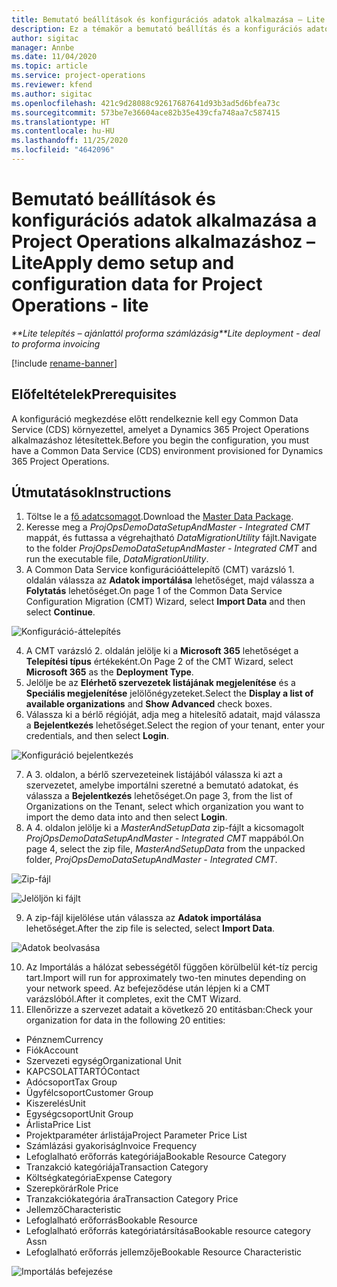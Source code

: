 ```yaml
---
title: Bemutató beállítások és konfigurációs adatok alkalmazása – Lite
description: Ez a témakör a bemutató beállítás és a konfigurációs adatok Project Operations rendszerben való alkalmazásáról tartalmaz tájékoztatást.
author: sigitac
manager: Annbe
ms.date: 11/04/2020
ms.topic: article
ms.service: project-operations
ms.reviewer: kfend
ms.author: sigitac
ms.openlocfilehash: 421c9d28088c92617687641d93b3ad5d6bfea73c
ms.sourcegitcommit: 573be7e36604ace82b35e439cfa748aa7c587415
ms.translationtype: HT
ms.contentlocale: hu-HU
ms.lasthandoff: 11/25/2020
ms.locfileid: "4642096"
---
```

# <a name="apply-demo-setup-and-configuration-data-for-project-operations---lite"></a><span data-ttu-id="98433-103">Bemutató beállítások és konfigurációs adatok alkalmazása a Project Operations alkalmazáshoz – Lite</span><span class="sxs-lookup"><span data-stu-id="98433-103">Apply demo setup and configuration data for Project Operations - lite</span></span> 

<span data-ttu-id="98433-104">_\*\*Lite telepítés – ajánlattól proforma számlázásig_</span><span class="sxs-lookup"><span data-stu-id="98433-104">_\*\*Lite deployment - deal to proforma invoicing_</span></span>

[!include [rename-banner](~/includes/cc-data-platform-banner.md)]

## <a name="prerequisites"></a><span data-ttu-id="98433-105">Előfeltételek</span><span class="sxs-lookup"><span data-stu-id="98433-105">Prerequisites</span></span>

<span data-ttu-id="98433-106">A konfiguráció megkezdése előtt rendelkeznie kell egy Common Data Service (CDS) környezettel, amelyet a Dynamics 365 Project Operations alkalmazáshoz létesítettek.</span><span class="sxs-lookup"><span data-stu-id="98433-106">Before you begin the configuration, you must have a Common Data Service (CDS) environment provisioned for Dynamics 365 Project Operations.</span></span>


## <a name="instructions"></a><span data-ttu-id="98433-107">Útmutatások</span><span class="sxs-lookup"><span data-stu-id="98433-107">Instructions</span></span>

1. <span data-ttu-id="98433-108">Töltse le a [fő adatcsomagot](https://download.microsoft.com/download/3/4/1/341bf279-a64f-4baa-af31-ce624859b518/ProjOpsSampleSetupData%20-%20CE%20only%20CMT.zip).</span><span class="sxs-lookup"><span data-stu-id="98433-108">Download the [Master Data Package](https://download.microsoft.com/download/3/4/1/341bf279-a64f-4baa-af31-ce624859b518/ProjOpsSampleSetupData%20-%20CE%20only%20CMT.zip).</span></span> 
2. <span data-ttu-id="98433-109">Keresse meg a *ProjOpsDemoDataSetupAndMaster - Integrated CMT* mappát, és futtassa a végrehajtható *DataMigrationUtility* fájlt.</span><span class="sxs-lookup"><span data-stu-id="98433-109">Navigate to the folder *ProjOpsDemoDataSetupAndMaster - Integrated CMT* and run the executable file, *DataMigrationUtility*.</span></span>
3. <span data-ttu-id="98433-110">A Common Data Service konfigurációáttelepítő (CMT) varázsló 1. oldalán válassza az **Adatok importálása** lehetőséget, majd válassza a **Folytatás** lehetőséget.</span><span class="sxs-lookup"><span data-stu-id="98433-110">On page 1 of the Common Data Service Configuration Migration (CMT) Wizard, select **Import Data** and then select **Continue**.</span></span>

![Konfiguráció-áttelepítés](./media/1ConfigurationMigration.png)

4. <span data-ttu-id="98433-112">A CMT varázsló 2. oldalán jelölje ki a **Microsoft 365** lehetőséget a **Telepítési típus** értékeként.</span><span class="sxs-lookup"><span data-stu-id="98433-112">On Page 2 of the CMT Wizard, select **Microsoft 365** as the **Deployment Type**.</span></span>
5. <span data-ttu-id="98433-113">Jelölje be az **Elérhető szervezetek listájának megjelenítése** és a **Speciális megjelenítése** jelölőnégyzeteket.</span><span class="sxs-lookup"><span data-stu-id="98433-113">Select the **Display a list of available organizations** and **Show Advanced** check boxes.</span></span>
6. <span data-ttu-id="98433-114">Válassza ki a bérlő régióját, adja meg a hitelesítő adatait, majd válassza a **Bejelentkezés** lehetőséget.</span><span class="sxs-lookup"><span data-stu-id="98433-114">Select the region of your tenant, enter your credentials, and then select **Login**.</span></span>

![Konfiguráció bejelentkezés](./media/2ConfigurationSignin.png)

7. <span data-ttu-id="98433-116">A 3. oldalon, a bérlő szervezeteinek listájából válassza ki azt a szervezetet, amelybe importálni szeretné a bemutató adatokat, és válassza a **Bejelentkezés** lehetőséget.</span><span class="sxs-lookup"><span data-stu-id="98433-116">On page 3, from the list of Organizations on the Tenant, select which organization you want to import the demo data into and then select **Login**.</span></span>
8. <span data-ttu-id="98433-117">A 4. oldalon jelölje ki a *MasterAndSetupData* zip-fájlt a kicsomagolt *ProjOpsDemoDataSetupAndMaster - Integrated CMT* mappából.</span><span class="sxs-lookup"><span data-stu-id="98433-117">On page 4, select the zip file, *MasterAndSetupData* from the unpacked folder, *ProjOpsDemoDataSetupAndMaster - Integrated CMT*.</span></span>

![Zip-fájl](./media/3ZipFile.png)

![Jelöljön ki fájlt](./media/4SelectAFile.png)

9. <span data-ttu-id="98433-120">A zip-fájl kijelölése után válassza az **Adatok importálása** lehetőséget.</span><span class="sxs-lookup"><span data-stu-id="98433-120">After the zip file is selected, select **Import Data**.</span></span>

![Adatok beolvasása](./media/5ImportData.png)

10. <span data-ttu-id="98433-122">Az Importálás a hálózat sebességétől függően körülbelül két-tíz percig tart.</span><span class="sxs-lookup"><span data-stu-id="98433-122">Import will run for approximately two-ten minutes depending on your network speed.</span></span> <span data-ttu-id="98433-123">Az befejeződése után lépjen ki a CMT varázslóból.</span><span class="sxs-lookup"><span data-stu-id="98433-123">After it completes, exit the CMT Wizard.</span></span> 
11. <span data-ttu-id="98433-124">Ellenőrizze a szervezet adatait a következő 20 entitásban:</span><span class="sxs-lookup"><span data-stu-id="98433-124">Check your organization for data in the following 20 entities:</span></span>

-   <span data-ttu-id="98433-125">Pénznem</span><span class="sxs-lookup"><span data-stu-id="98433-125">Currency</span></span>
-   <span data-ttu-id="98433-126">Fiók</span><span class="sxs-lookup"><span data-stu-id="98433-126">Account</span></span>
-   <span data-ttu-id="98433-127">Szervezeti egység</span><span class="sxs-lookup"><span data-stu-id="98433-127">Organizational Unit</span></span>
-   <span data-ttu-id="98433-128">KAPCSOLATTARTÓ</span><span class="sxs-lookup"><span data-stu-id="98433-128">Contact</span></span>
-   <span data-ttu-id="98433-129">Adócsoport</span><span class="sxs-lookup"><span data-stu-id="98433-129">Tax Group</span></span>
-   <span data-ttu-id="98433-130">Ügyfélcsoport</span><span class="sxs-lookup"><span data-stu-id="98433-130">Customer Group</span></span>
-   <span data-ttu-id="98433-131">Kiszerelés</span><span class="sxs-lookup"><span data-stu-id="98433-131">Unit</span></span>
-   <span data-ttu-id="98433-132">Egységcsoport</span><span class="sxs-lookup"><span data-stu-id="98433-132">Unit Group</span></span>
-   <span data-ttu-id="98433-133">Árlista</span><span class="sxs-lookup"><span data-stu-id="98433-133">Price List</span></span>
-   <span data-ttu-id="98433-134">Projektparaméter árlistája</span><span class="sxs-lookup"><span data-stu-id="98433-134">Project Parameter Price List</span></span> 
-   <span data-ttu-id="98433-135">Számlázási gyakoriság</span><span class="sxs-lookup"><span data-stu-id="98433-135">Invoice Frequency</span></span>
-   <span data-ttu-id="98433-136">Lefoglalható erőforrás kategóriája</span><span class="sxs-lookup"><span data-stu-id="98433-136">Bookable Resource Category</span></span>
-   <span data-ttu-id="98433-137">Tranzakció kategóriája</span><span class="sxs-lookup"><span data-stu-id="98433-137">Transaction Category</span></span>
-   <span data-ttu-id="98433-138">Költségkategória</span><span class="sxs-lookup"><span data-stu-id="98433-138">Expense Category</span></span>
-   <span data-ttu-id="98433-139">Szerepkörár</span><span class="sxs-lookup"><span data-stu-id="98433-139">Role Price</span></span>
-   <span data-ttu-id="98433-140">Tranzakciókategória ára</span><span class="sxs-lookup"><span data-stu-id="98433-140">Transaction Category Price</span></span>
-   <span data-ttu-id="98433-141">Jellemző</span><span class="sxs-lookup"><span data-stu-id="98433-141">Characteristic</span></span>
-   <span data-ttu-id="98433-142">Lefoglalható erőforrás</span><span class="sxs-lookup"><span data-stu-id="98433-142">Bookable Resource</span></span>
-   <span data-ttu-id="98433-143">Lefoglalható erőforrás kategóriatársítása</span><span class="sxs-lookup"><span data-stu-id="98433-143">Bookable resource category Assn</span></span>
-   <span data-ttu-id="98433-144">Lefoglalható erőforrás jellemzője</span><span class="sxs-lookup"><span data-stu-id="98433-144">Bookable Resource Characteristic</span></span>

![Importálás befejezése](./media/6CompleteImport.png)
